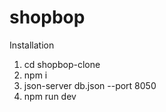 # shopbop

Installation

1.  cd shopbop-clone
2.  npm i
3.  json-server db.json --port 8050
4.  npm run dev
